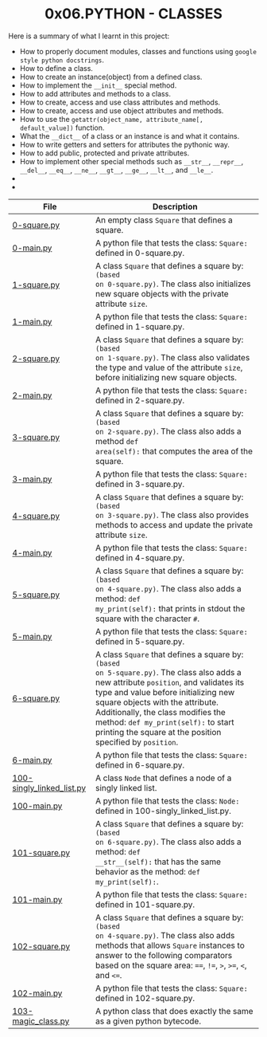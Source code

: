 <h1 align="center">0x06.PYTHON - CLASSES</h1>

Here is a summary of what I learnt in this project: 
<ul>
<li>How to properly document modules, classes and functions using <code>google style python docstrings</code>.</li>
<li>How to define a class.</li>
<li>How to create an instance(object) from a defined class.</li>
<li>How to implement the <code>&#95;&#95;init&#95;&#95;</code> special method.</li>
<li>How to add attributes and methods to a class.</li>
<li>How to create, access and use class attributes and methods.</li>
<li>How to create, access and use object attributes and methods.</li>
<li>How to use the <code>getattr(object_name, attribute_name[, default_value])</code> function.</li>
<li>What the <code>&#95;&#95;dict&#95;&#95;</code> of a class or an instance is and what it contains.</li>
<li>How to write getters and setters for attributes the pythonic way.</li>
<li>How to add public, protected and private attributes.</li>
<li>How to implement other special methods such as <code>&#95;&#95;str&#95;&#95;</code>, <code>&#95;&#95;repr&#95;&#95;</code>, <code>&#95;&#95;del&#95;&#95;</code>, <code>&#95;&#95;eq&#95;&#95;</code>, <code>&#95;&#95;ne&#95;&#95;</code>, <code>&#95;&#95;gt&#95;&#95;</code>, <code>&#95;&#95;ge&#95;&#95;</code>, <code>&#95;&#95;lt&#95;&#95;</code>, and <code>&#95;&#95;le&#95;&#95;</code>.</li>
<li></li>
<li></li>
</ul>

|File|Description|
|--|--|
|[0-square.py](https://github.com/GM-Samuelstein/alx-higher_level_programming/blob/master/0x06-python-classes/0-square.py)|An  empty class <code>Square</code> that defines a square.|
|[0-main.py](https://github.com/GM-Samuelstein/alx-higher_level_programming/blob/master/0x06-python-classes/0-main.py)|A python file that tests the class: <code>Square:</code> defined in 0-square.py.|
|[1-square.py](https://github.com/GM-Samuelstein/alx-higher_level_programming/blob/master/0x06-python-classes/1-square.py)|A class <code>Square</code> that defines a square by: <code>(based on 0-square.py)</code>. The class also initializes new square objects with the private attribute <code>size</code>.|
|[1-main.py](https://github.com/GM-Samuelstein/alx-higher_level_programming/blob/master/0x06-python-classes/1-main.py)|A python file that tests the class: <code>Square:</code> defined in 1-square.py.|
|[2-square.py](https://github.com/GM-Samuelstein/alx-higher_level_programming/blob/master/0x06-python-classes/2-square.py)|A class <code>Square</code> that defines a square by: <code>(based on 1-square.py)</code>. The class also validates the type and value of the attribute <code>size</code>, before initializing new square objects.|
|[2-main.py](https://github.com/GM-Samuelstein/alx-higher_level_programming/blob/master/0x06-python-classes/2-main.py)|A python file that tests the class: <code>Square:</code> defined in 2-square.py.|
|[3-square.py](https://github.com/GM-Samuelstein/alx-higher_level_programming/blob/master/0x06-python-classes/3-square.py)|A class <code>Square</code> that defines a square by: <code>(based on 2-square.py)</code>. The class also adds a method <code>def area(self):</code> that computes the area of the square.|
|[3-main.py](https://github.com/GM-Samuelstein/alx-higher_level_programming/blob/master/0x06-python-classes/3-main.py)|A python file that tests the class: <code>Square:</code> defined in 3-square.py.|
|[4-square.py](https://github.com/GM-Samuelstein/alx-higher_level_programming/blob/master/0x06-python-classes/4-square.py)|A class <code>Square</code> that defines a square by: <code>(based on 3-square.py)</code>. The class also provides methods to access and update the private attribute <code>size</code>.|
|[4-main.py](https://github.com/GM-Samuelstein/alx-higher_level_programming/blob/master/0x06-python-classes/4-main.py)|A python file that tests the class: <code>Square:</code> defined in 4-square.py.|
|[5-square.py](https://github.com/GM-Samuelstein/alx-higher_level_programming/blob/master/0x06-python-classes/5-square.py)|A class <code>Square</code> that defines a square by: <code>(based on 4-square.py)</code>. The class also adds a method: <code>def my_print(self):</code> that prints in stdout the square with the character <code>#</code>.|
|[5-main.py](https://github.com/GM-Samuelstein/alx-higher_level_programming/blob/master/0x06-python-classes/5-main.py)|A python file that tests the class: <code>Square:</code> defined in 5-square.py.|
|[6-square.py](https://github.com/GM-Samuelstein/alx-higher_level_programming/blob/master/0x06-python-classes/6-square.py)|A class <code>Square</code> that defines a square by: <code>(based on 5-square.py)</code>. The class also adds a new attribute `position`, and validates its type and value before initializing new square objects with the attribute. Additionally, the class modifies the method: <code>def my_print(self):</code> to start printing the square at the position specified by <code>position</code>.|
|[6-main.py](https://github.com/GM-Samuelstein/alx-higher_level_programming/blob/master/0x06-python-classes/6-main.py)|A python file that tests the class: <code>Square:</code> defined in 6-square.py.|
|[100-singly_linked_list.py](https://github.com/GM-Samuelstein/alx-higher_level_programming/blob/master/0x06-python-classes/100-singly_linked_list.py)|A class <code>Node</code> that defines a node of a singly linked list.|
|[100-main.py](https://github.com/GM-Samuelstein/alx-higher_level_programming/blob/master/0x06-python-classes/100-main.py)|A python file that tests the class: <code>Node:</code> defined in 100-singly_linked_list.py.|
|[101-square.py](https://github.com/GM-Samuelstein/alx-higher_level_programming/blob/master/0x06-python-classes/101-square.py)|A class <code>Square</code> that defines a square by: <code>(based on 6-square.py)</code>. The class also adds a method: <code>def &#95;&#95;str&#95;&#95;(self):</code> that has the same behavior as the method: <code>def my_print(self):</code>.|
|[101-main.py](https://github.com/GM-Samuelstein/alx-higher_level_programming/blob/master/0x06-python-classes/101-main.py)|A python file that tests the class: <code>Square:</code> defined in 101-square.py.|
|[102-square.py](https://github.com/GM-Samuelstein/alx-higher_level_programming/blob/master/0x06-python-classes/102-square.py)|A class <code>Square</code> that defines a square by: <code>(based on 4-square.py)</code>. The class also adds methods that allows <code>Square</code> instances to answer to the following comparators based on the square area: <code>==</code>, <code>!=</code>, <code>></code>, <code>>=</code>, <code><</code>, and <code><=</code>.|
|[102-main.py](https://github.com/GM-Samuelstein/alx-higher_level_programming/blob/master/0x06-python-classes/102-main.py)|A python file that tests the class: <code>Square:</code> defined in 102-square.py.|
|[103-magic_class.py](https://github.com/GM-Samuelstein/alx-higher_level_programming/blob/master/0x06-python-classes/103-magic_class.py)|A python class that does exactly the same as a given python bytecode.|
